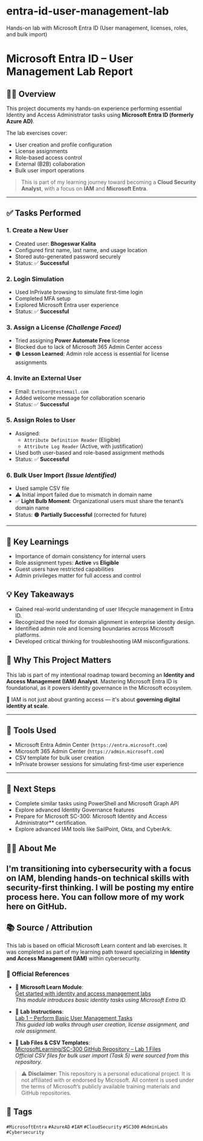 # entra-id-user-management-lab
 Hands-on lab with Microsoft Entra ID (User management, licenses, roles, and bulk import)


 # Microsoft Entra ID – User Management Lab Report

## 👨‍💻 Overview
This project documents my hands-on experience performing essential Identity and Access Administrator tasks using **Microsoft Entra ID (formerly Azure AD)**.

The lab exercises cover:
- User creation and profile configuration
- License assignments
- Role-based access control
- External (B2B) collaboration
- Bulk user import operations

> This is part of my learning journey toward becoming a **Cloud Security Analyst**, with a focus on **IAM** and **Microsoft Entra**.

---

## ✅ Tasks Performed

### 1. Create a New User
- Created user: **Bhogeswar Kalita**
- Configured first name, last name, and usage location
- Stored auto-generated password securely
- Status: ✅ **Successful**

### 2. Login Simulation
- Used InPrivate browsing to simulate first-time login
- Completed MFA setup
- Explored Microsoft Entra user experience
- Status: ✅ **Successful**

### 3. Assign a License *(Challenge Faced)*
- Tried assigning **Power Automate Free** license
- Blocked due to lack of Microsoft 365 Admin Center access
- 🟠 **Lesson Learned**: Admin role access is essential for license assignments

### 4. Invite an External User
- Email: `ExtUser@testemail.com`
- Added welcome message for collaboration scenario
- Status: ✅ **Successful**

### 5. Assign Roles to User
- Assigned:
  - `Attribute Definition Reader` (Eligible)
  - `Attribute Log Reader` (Active, with justification)
- Used both user-based and role-based assignment methods
- Status: ✅ **Successful**

### 6. Bulk User Import *(Issue Identified)*
- Used sample CSV file
- ⚠️ Initial import failed due to mismatch in domain name
- ✅ **Light Bulb Moment**: Organizational users must share the tenant’s domain name
- Status: 🟠 **Partially Successful** (corrected for future)

---

## 🧠 Key Learnings
- Importance of domain consistency for internal users
- Role assignment types: **Active** vs **Eligible**
- Guest users have restricted capabilities
- Admin privileges matter for full access and control

## 💡 Key Takeaways
- Gained real-world understanding of user lifecycle management in Entra ID.
- Recognized the need for domain alignment in enterprise identity design.
- Identified admin role and licensing boundaries across Microsoft platforms.
- Developed critical thinking for troubleshooting IAM misconfigurations.


## 🚀 Why This Project Matters

This lab is part of my intentional roadmap toward becoming an **Identity and Access Management (IAM) Analyst**. Mastering Microsoft Entra ID is foundational, as it powers identity governance in the Microsoft ecosystem.

🔐 IAM is not just about granting access — it's about **governing digital identity at scale**.


---

## 🔐 Tools Used
- Microsoft Entra Admin Center (`https://entra.microsoft.com`)
- Microsoft 365 Admin Center (`https://admin.microsoft.com`)
- CSV template for bulk user creation
- InPrivate browser sessions for simulating first-time user experience

---

## 🏁 Next Steps
- Complete similar tasks using PowerShell and Microsoft Graph API
- Explore advanced Identity Governance features
- Prepare for Microsoft SC-300: Microsoft Identity and Access Administrator** certification.
- Explore advanced IAM tools like SailPoint, Okta, and CyberArk.


## 🙋‍♂️ About Me

I'm transitioning into **cybersecurity with a focus on IAM**, blending hands-on technical skills with security-first thinking. I will be posting my entire process here. You can follow more of my work here on GitHub. 
---

## 📚 Source / Attribution

This lab is based on official Microsoft Learn content and lab exercises. It was completed as part of my learning path toward specializing in **Identity and Access Management (IAM)** within cybersecurity.

### 🔗 Official References

- 📘 **Microsoft Learn Module**:  
  [Get started with identity and access management labs](https://learn.microsoft.com/en-us/training/modules/get-started-identity-access-labs/)  
  _This module introduces basic identity tasks using Microsoft Entra ID._

- 🧪 **Lab Instructions**:  
  [Lab 1 – Perform Basic User Management Tasks](https://microsoftlearning.github.io/Get-started-Microsoft-Entra-Management-Tasks/Instructions/Labs/01-perform-basic-user-management.html)  
  _This guided lab walks through user creation, license assignment, and role assignment._

- 📂 **Lab Files & CSV Templates**:  
  [MicrosoftLearning/SC-300 GitHub Repository – Lab 1 Files](https://github.com/MicrosoftLearning/SC-300-Identity-and-Access-Administrator/tree/master/Allfiles/Labs/Lab1)  
  _Official CSV files for bulk user import (Task 5) were sourced from this repository._

> ⚠️ **Disclaimer**: This repository is a personal educational project. It is not affiliated with or endorsed by Microsoft. All content is used under the terms of Microsoft’s publicly available training materials and GitHub repositories.

## 📌 Tags
`#MicrosoftEntra` `#AzureAD` `#IAM` `#CloudSecurity` `#SC300` `#AdminLabs` `#Cybersecurity`


